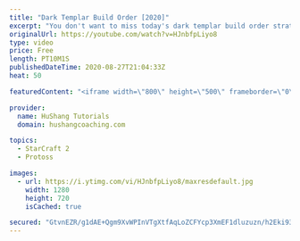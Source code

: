 ```yaml
---
title: "Dark Templar Build Order [2020]"
excerpt: "You don't want to miss today's dark templar build order strategy guide! We're learning a dark templar build order(dt rush)! This strategy/build is for the Protoss vs Terran matchup and get's your dark templar (DT) out by 4:30 IN YOUR OPPONENTS BASE by using a warp prism which we sneak out across the"
originalUrl: https://youtube.com/watch?v=HJnbfpLiyo8
type: video
price: Free
length: PT10M1S
publishedDateTime: 2020-08-27T21:04:33Z
heat: 50

featuredContent: "<iframe width=\"800\" height=\"500\" frameborder=\"0\" src=\"https://www.youtube.com/embed/HJnbfpLiyo8\" allow=\"accelerometer; autoplay; encrypted-media; gyroscope; picture-in-picture\" allowfullscreen></iframe>"

provider:
  name: HuShang Tutorials
  domain: hushangcoaching.com

topics:
  - StarCraft 2
  - Protoss

images:
  - url: https://i.ytimg.com/vi/HJnbfpLiyo8/maxresdefault.jpg
    width: 1280
    height: 720
    isCached: true

secured: "GtvnEZR/g1dAE+Qgm9XvWPInVTgXtfAqLoZCFYcp3XmEF1dluzuzn/h2Eki93A7UcZ67cFRTvZ3GLqlTXyBX17ZflLEX3FLaCKzDlWaXDm1GSA2ZCMWM2jC4LCZkIjRbPNs5qGZE+iEA0vSlbu8jMgtjDnYxorKm9hRSpzOjvhIpFiBoC/uHUJIC2oJXGuJJ0/+lr1+Korxvr0vRgzaaoWZAzJ7k+ziu4BxCzQzIsXNRejTG5bk6W/580ToKorCor1/lv5V62ZRXDL8JwNnfqaWb2qPOIQJwJOLhHOIQOmsonAwMnzNO3h7bjTGqOJHEgulIxgKdtoITLeuHDk7qeNgO3LQoay7ZTi3eSbPCZmIcT8PEDEkowpK1XK9LO1TeTXp/bT+uSKGgRvpGEQmwceV3x+SFv9rgQC7fWY1k7TM=;8TcLJT7fkjmx8o8tAqQEsQ=="
---
```



